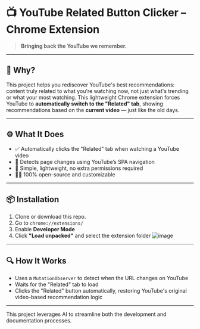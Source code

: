 # 📺 YouTube Related Button Clicker – Chrome Extension

> **Bringing back the YouTube we remember.**

---

## 🧠 Why?
This project helps you rediscover YouTube's best recommendations: content truly related to what you're watching now, not just what's trending or what your most watching.
This lightweight Chrome extension forces YouTube to **automatically switch to the "Related" tab**, showing recommendations based on the **current video** — just like the old days.

---

## ⚙️ What It Does

* ✅ Automatically clicks the "Related" tab when watching a YouTube video
* 🔄 Detects page changes using YouTube’s SPA navigation
* 🧼 Simple, lightweight, no extra permissions required
* 👨‍💻 100% open-source and customizable

---

## 📦 Installation

1. Clone or download this repo.
2. Go to `chrome://extensions/`
3. Enable **Developer Mode**
4. Click **"Load unpacked"** and select the extension folder
![image](https://github.com/user-attachments/assets/1cc09644-785e-46d0-9835-f14f82d4ea93)


---

## 🔍 How It Works

* Uses a `MutationObserver` to detect when the URL changes on YouTube
* Waits for the "Related" tab to load
* Clicks the "Related" button automatically, restoring YouTube's original video-based recommendation logic

---

This project leverages AI to streamline both the development and documentation processes.
